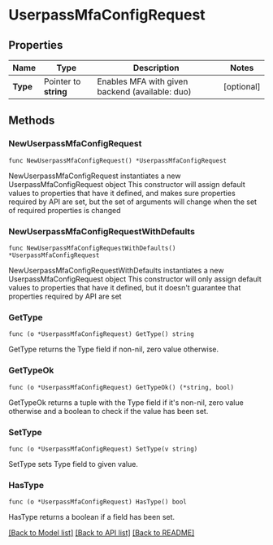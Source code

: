 # UserpassMfaConfigRequest

## Properties

Name | Type | Description | Notes
------------ | ------------- | ------------- | -------------
**Type** | Pointer to **string** | Enables MFA with given backend (available: duo) | [optional] 

## Methods

### NewUserpassMfaConfigRequest

`func NewUserpassMfaConfigRequest() *UserpassMfaConfigRequest`

NewUserpassMfaConfigRequest instantiates a new UserpassMfaConfigRequest object
This constructor will assign default values to properties that have it defined,
and makes sure properties required by API are set, but the set of arguments
will change when the set of required properties is changed

### NewUserpassMfaConfigRequestWithDefaults

`func NewUserpassMfaConfigRequestWithDefaults() *UserpassMfaConfigRequest`

NewUserpassMfaConfigRequestWithDefaults instantiates a new UserpassMfaConfigRequest object
This constructor will only assign default values to properties that have it defined,
but it doesn't guarantee that properties required by API are set

### GetType

`func (o *UserpassMfaConfigRequest) GetType() string`

GetType returns the Type field if non-nil, zero value otherwise.

### GetTypeOk

`func (o *UserpassMfaConfigRequest) GetTypeOk() (*string, bool)`

GetTypeOk returns a tuple with the Type field if it's non-nil, zero value otherwise
and a boolean to check if the value has been set.

### SetType

`func (o *UserpassMfaConfigRequest) SetType(v string)`

SetType sets Type field to given value.

### HasType

`func (o *UserpassMfaConfigRequest) HasType() bool`

HasType returns a boolean if a field has been set.


[[Back to Model list]](../README.md#documentation-for-models) [[Back to API list]](../README.md#documentation-for-api-endpoints) [[Back to README]](../README.md)



